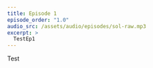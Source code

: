 ```yaml
---
title: Episode 1
episode_order: "1.0"
audio_src: /assets/audio/episodes/sol-raw.mp3
excerpt: >
  TestEp1
---
```


Test